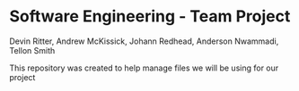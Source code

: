 # Software Engineering - Team Project
Devin Ritter, Andrew McKissick, Johann Redhead, Anderson Nwammadi, Tellon Smith

This repository was created to help manage files we will be using for our project
